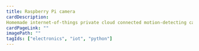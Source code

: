 ```yaml
---
title: Raspberry Pi camera
cardDescription:
Homemade internet-of-things private cloud connected motion-detecting camera.
cardPageLink: ""
imagePath: ""
tagIds: ["electronics", "iot", "python"]
---
```

